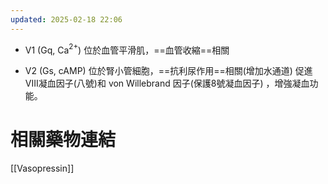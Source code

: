 ```yaml
---
updated: 2025-02-18 22:06
---
```

- V1 (Gq, Ca$^{2+}$)
位於血管平滑肌，==血管收縮==相關

- V2 (Gs, cAMP)
位於腎小管細胞，==抗利尿作用==相關(增加水通道)
促進 VIII凝血因子(八號)和 von Willebrand 因子(保護8號凝血因子) ，增強凝血功能。

# 相關藥物連結
[[Vasopressin]]
